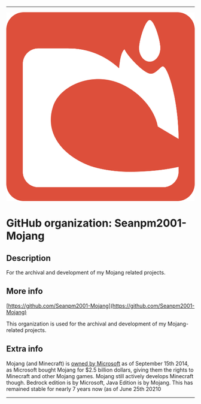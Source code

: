 
***

![Mojang.png failed to load. The file may be missing or corrupt. Check the file path for errors first.](/AdditionalInfo/2/Seanpm2001-Mojang/Mojang.png)

# GitHub organization: Seanpm2001-Mojang

## Description

For the archival and development of my Mojang related projects.

## More info

[https://github.com/Seanpm2001-Mojang](https://github.com/Seanpm2001-Mojang)

This organization is used for the archival and development of my Mojang-related projects.

## Extra info

Mojang (and Minecraft) is [owned by Microsoft](https://www.pcgamer.com/uk/microsoft-buys-mojang/) as of September 15th 2014, as Microsoft bought Mojang for $2.5 billion dollars, giving them the rights to Minecraft and other Mojang games. Mojang still actively develops Minecraft though. Bedrock edition is by Microsoft, Java Edition is by Mojang. This has remained stable for nearly 7 years now (as of June 25th 20210

***
